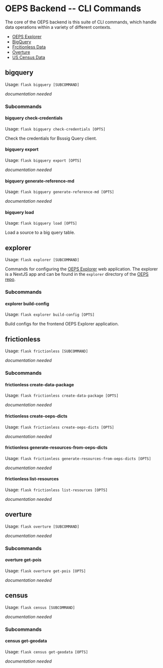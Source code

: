 # OEPS Backend -- CLI Commands

The core of the OEPS backend is this suite of CLI commands, which handle data operations
within a variety of different contexts.

- [OEPS Explorer](#exlorer)
- [BigQuery](#bigquery)
- [Frcitionless Data](#frictionless)
- [Overture](#overture)
- [US Census Data](#census)

## bigquery

Usage: `flask bigquery [SUBCOMMAND]`

_documentation needed_

### Subcommands

#### bigquery check-credentials

Usage: `flask bigquery check-credentials [OPTS]`

 Check the credentials for Bsssig Query client. 

#### bigquery export

Usage: `flask bigquery export [OPTS]`

_documentation needed_

#### bigquery generate-reference-md

Usage: `flask bigquery generate-reference-md [OPTS]`

_documentation needed_

#### bigquery load

Usage: `flask bigquery load [OPTS]`

 Load a source to a big query table. 

## explorer

Usage: `flask explorer [SUBCOMMAND]`

Commands for configuring the [OEPS Explorer](https://oeps.healthyregions.org) web
application. The explorer is a NextJS app and can be found in the `explorer` directory of
the [OEPS repo](https://github.com/healthyregions/oeps).

### Subcommands

#### explorer build-config

Usage: `flask explorer build-config [OPTS]`

Build configs for the frontend OEPS Explorer application.

## frictionless

Usage: `flask frictionless [SUBCOMMAND]`

_documentation needed_

### Subcommands

#### frictionless create-data-package

Usage: `flask frictionless create-data-package [OPTS]`

_documentation needed_

#### frictionless create-oeps-dicts

Usage: `flask frictionless create-oeps-dicts [OPTS]`

_documentation needed_

#### frictionless generate-resources-from-oeps-dicts

Usage: `flask frictionless generate-resources-from-oeps-dicts [OPTS]`

_documentation needed_

#### frictionless list-resources

Usage: `flask frictionless list-resources [OPTS]`

_documentation needed_

## overture

Usage: `flask overture [SUBCOMMAND]`

_documentation needed_

### Subcommands

#### overture get-pois

Usage: `flask overture get-pois [OPTS]`

_documentation needed_

## census

Usage: `flask census [SUBCOMMAND]`

_documentation needed_

### Subcommands

#### census get-geodata

Usage: `flask census get-geodata [OPTS]`

_documentation needed_

